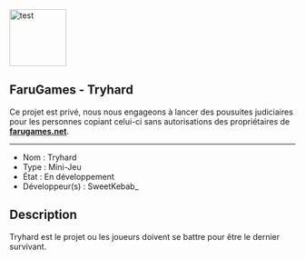 <img src="https://i.goopics.net/x8mAQ.png" alt="test" width="100" height="100" />

## FaruGames - Tryhard

Ce projet est privé, nous nous engageons à lancer des pousuites judiciaires pour les personnes copiant celui-ci sans autorisations des propriétaires de [**farugames.net**](http://farugames.net).

------------------------------------

- Nom : Tryhard
- Type : Mini-Jeu
- État : En développement
- Développeur(s) : SweetKebab_

## Description
Tryhard est le projet ou les joueurs doivent se battre pour être le dernier survivant.